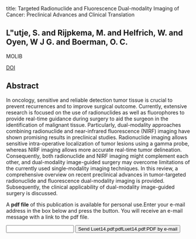 title: Targeted Radionuclide and Fluorescence Dual-modality Imaging of Cancer: Preclinical Advances and Clinical Translation

## L"utje, S. and Rijpkema, M. and Helfrich, W. and Oyen, W J G. and Boerman, O. C.
MOLIB

<a href="https://doi.org/10.1007/s11307-014-0747-y">DOI</a>

## Abstract
In oncology, sensitive and reliable detection tumor tissue is crucial to prevent recurrences and to improve surgical outcome. Currently, extensive research is focused on the use of radionuclides as well as fluorophores to provide real-time guidance during surgery to aid the surgeon in the identification of malignant tissue. Particularly, dual-modality approaches combining radionuclide and near-infrared fluorescence (NIRF) imaging have shown promising results in preclinical studies. Radionuclide imaging allows sensitive intra-operative localization of tumor lesions using a gamma probe, whereas NIRF imaging allows more accurate real-time tumor delineation. Consequently, both radionuclide and NIRF imaging might complement each other, and dual-modality image-guided surgery may overcome limitations of the currently used single-modality imaging techniques. In this review, a comprehensive overview on recent preclinical advances in tumor-targeted radionuclide and fluorescence dual-modality imaging is provided. Subsequently, the clinical applicability of dual-modality image-guided surgery is discussed.

A <b>pdf file</b> of this publication is available for personal use.Enter your e-mail address in the box below and press the button. You will receive an e-mail message with a link to the pdf file.
<form action="sender.php">  <input type="text" name="email">  <input type="submit" value="Send Luet14.pdf:pdfLuet14.pdf:PDF by e-mail"></form>